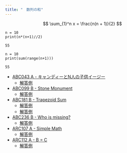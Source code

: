 ```yaml
---
title: "　数列の和"
---
```


$$
\sum_{1}^n x = \frac{n(n + 1)}{2}
$$

```python:サンプルコード
n = 10
print(n*(n+1)//2)
```

```text:実行結果
55
```

```python:サンプルコード
n = 10
print(sum(range(n+1)))
```

```text:実行結果
55
```

- [ABC043 A - キャンディーとN人の子供イージー](https://atcoder.jp/contests/abc043/tasks/abc043_a)
    - [解答例](https://atcoder.jp/contests/abc043/submissions/19280060)
- [ABC099 B - Stone Monument](https://atcoder.jp/contests/abc099/tasks/abc099_b)
    - [解答例](https://atcoder.jp/contests/abc099/submissions/19280123)
- [ABC181 B - Trapezoid Sum](https://atcoder.jp/contests/abc181/tasks/abc181_b)
    - [解答例](https://atcoder.jp/contests/abc181/submissions/21427372)
    - [解答例](https://atcoder.jp/contests/abc181/submissions/21427566)
- [ABC236 B - Who is missing?](https://atcoder.jp/contests/abc236/tasks/abc236_b)
    - [解答例](https://atcoder.jp/contests/abc236/submissions/28891024)
- [ARC107 A - Simple Math](https://atcoder.jp/contests/arc107/tasks/arc107_a)
    - [解答例](https://atcoder.jp/contests/arc107/submissions/24941030)
- [ARC112 A - B = C](https://atcoder.jp/contests/arc112/tasks/arc112_a)
    - [解答例](https://atcoder.jp/contests/arc112/submissions/24977267)
